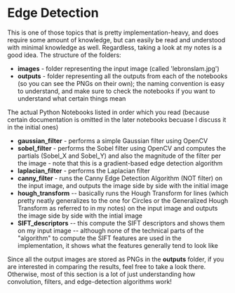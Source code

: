 # Edge Detection

This is one of those topics that is pretty implementation-heavy, and does require some amount of knowledge, but can easily be read and understood with minimal knowledge as well. Regardless, taking a look at my notes is a good idea. The structure of the folders:

- **images** - folder representing the input image (called 'lebronslam.jpg')
- **outputs** - folder representing all the outputs from each of the notebooks (so you can see the PNGs on their own); the naming convention is easy to understand, and make sure to check the notebooks if you want to understand what certain things mean

The actual Python Notebooks listed in order which you read (because certain documentation is omitted in the later notebooks becuase I discuss it in the initial ones)
- **gaussian_filter** - performs a simple Gaussian filter using OpenCV 
- **sobel_filter** - performs the Sobel filter using OpenCV and computes the partials (Sobel_X and Sobel_Y) and also the magnitude of the filter per the image - note that this is a gradient-based edge detection algorithm
- **laplacian_filter** - performs the Laplacian filter 
- **canny_filter** - runs the Canny Edge Detection Algorithm (NOT filter) on the input image, and outputs the image side by side with the initial image 
- **hough_transform** -- basically runs the Hough Transform for lines (which pretty neatly generalizes to the one for Circles or the Generalized Hough Transform as referred to in my notes) on the input image and outputs the image side by side with the intial image
- **SIFT_descriptors** -- this compute the SIFT descriptors and shows them on my input image -- although none of the technical parts of the "algorithm" to compute the SIFT features are used in the implementation, it shows what the features generally tend to look like

Since all the output images are stored as PNGs in the **outputs** folder, if you are interested in comparing the results, feel free to take a look there. Otherwise, most of this section is a lot of just understanding how convolution, filters, and edge-detection algorithms work!